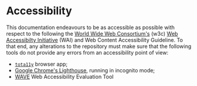# Accessibility

This documentation endeavours to be as accessible as possible with respect to 
the following the [World Wide Web Consortium's](https://www.w3.org/) (w3c) [Web
Accessibilty Initiative](https://www.w3.org/WAI/) (WAI) and Web Content
Accessibility Guideline. To that end, any alterations to the
repository must make sure that the following tools do not provide any errors
from an accessibility point of view:
* [`tota11y`](https://khan.github.io/tota11y/) browser app;
* [Google Chrome's Lighthouse](https://developers.google.com/web/tools/lighthouse),
  running in incognito mode;
* [WAVE](https://wave.webaim.org/) Web Accessibility Evaluation Tool

